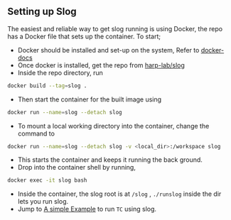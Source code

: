 ## Setting up Slog
The easiest and reliable way to get slog running is using Docker, the repo has a Docker file that sets up the container. To start;

- Docker should be installed and set-up on the system, Refer to [docker-docs](https://docs.docker.com/get-docker/)
- Once docker is installed, get the repo from [harp-lab/slog](https://github.com/harp-lab/slog)
- Inside the repo directory, run  
```bash
docker build --tag=slog .
```
- Then start the container for the built image using
```bash
docker run --name=slog --detach slog
``` 
- To mount a local working directory into the container, change the command to 
```bash
docker run --name=slog --detach slog -v <local_dir>:/workspace slog
```
- This starts the container and keeps it running the back ground.
- Drop into the container shell by running, 
```bash
docker exec -it slog bash
```
-  Inside the container, the slog root is at `/slog` , `./runslog` inside the dir lets you run slog.
- Jump to [A simple Example](./TC.md) to run `TC` using slog.
